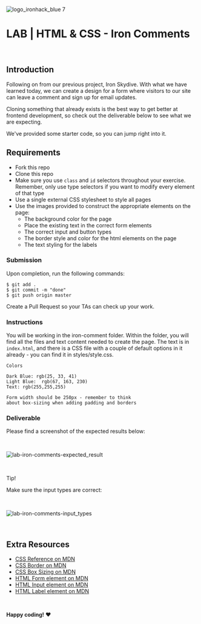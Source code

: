 ![logo_ironhack_blue 7](https://user-images.githubusercontent.com/23629340/40541063-a07a0a8a-601a-11e8-91b5-2f13e4e6b441.png)

# LAB | HTML & CSS - Iron Comments

<br>

## Introduction

Following on from our previous project, Iron Skydive. With what we have learned today, we can create a design for a form where visitors to our site can leave a comment and sign up for email updates. 

Cloning something that already exists is the best way to get better at frontend development, so check out the deliverable below to see what we are expecting.

We've provided some starter code, so you can jump right into it.

## Requirements

- Fork this repo
- Clone this repo
- Make sure you use `class` and `id` selectors throughout your exercise. Remember, only use type selectors if you want to modify every element of that type
- Use a single external CSS stylesheet to style all pages
- Use the images provided to construct the appropriate elements on the page:
    - The background color for the page
    - Place the existing text in the correct form elements
    - The correct input and button types
    - The border style and color for the html elements on the page
    - The text styling for the labels


### Submission

Upon completion, run the following commands:

```
$ git add .
$ git commit -m "done"
$ git push origin master
```

Create a Pull Request so your TAs can check up your work.

### Instructions

You will be working in the iron-comment folder. Within the folder, you will find all the files and text content needed to create the page. The text is in `index.html`, and there is a CSS file with a couple of default options in it already - you can find it in styles/style.css. 

```
Colors
 
Dark Blue: rgb(25, 33, 41)
Light Blue:  rgb(67, 163, 230)
Text: rgb(255,255,255)
```

```
Form width should be 250px - remember to think 
about box-sizing when adding padding and borders
```

### Deliverable

Please find a screenshot of the expected results below:

<!-- ![Expected Result](./assets/expected_result.png "Expected Result") -->

<br>

![lab-iron-comments-expected_result](https://education-team-2020.s3.eu-west-1.amazonaws.com/web-frontend-vue/lab-iron-comments-expected_result.png)

<br>

Tip!

Make sure the input types are correct:

<!-- ![Input type error](./assets/input-types.png "Input type error") -->

<br>

![lab-iron-comments-input_types](https://education-team-2020.s3.eu-west-1.amazonaws.com/web-frontend-vue/lab-iron-comments-input_types.png)

<br>

## Extra Resources

- [CSS Reference on MDN](https://developer.mozilla.org/en-US/docs/Web/CSS)
- [CSS Border on MDN](https://developer.mozilla.org/en-US/docs/Web/CSS/border)
- [CSS Box Sizing on MDN](https://developer.mozilla.org/en-US/docs/Web/CSS/box-sizing)
- [HTML Form element  on MDN](https://developer.mozilla.org/en-US/docs/Web/HTML/Element/form)
- [HTML Input element on MDN](https://developer.mozilla.org/en-US/docs/Web/HTML/Element/input)
- [HTML Label element on MDN](https://developer.mozilla.org/en-US/docs/Web/HTML/Element/label)

<br>

**Happy coding!** :heart:

